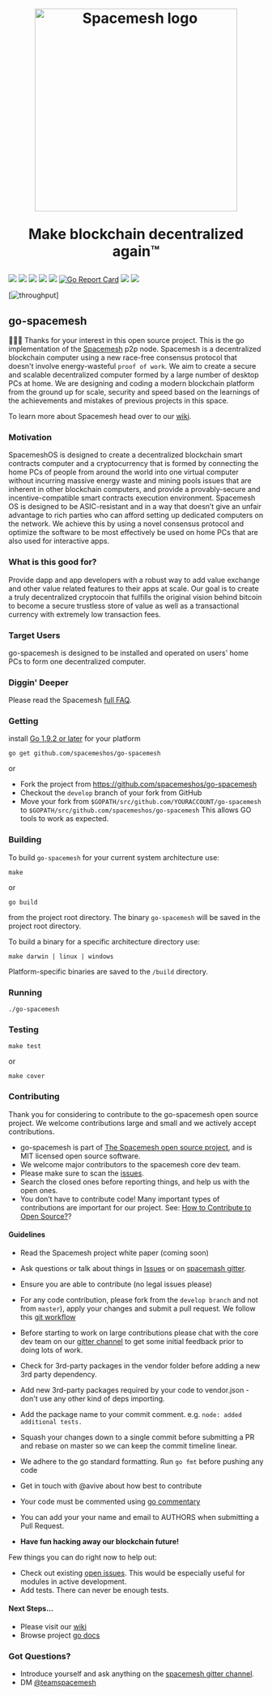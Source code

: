 <h1 align="center">
  <a href="https://spacemesh.io"><img width="400" src="https://firebasestorage.googleapis.com/v0/b/dromo-os.appspot.com/o/spacemesh-logo.png?alt=media&token=dcd60c71-8522-4e02-9bc2-e439f89577f2" alt="Spacemesh logo" /></a>
  <p align="center">Make blockchain decentralized again™</p>
</h1>

<p align="center">

<a href="https://github.com/spacemeshos/go-spacemesh/blob/master/LICENSE"><img src="https://img.shields.io/packagist/l/doctrine/orm.svg"/></a>
<a href="https://github.com/avive"><img src="https://img.shields.io/badge/maintainer-%40avive-green.svg"/></a>
<img src="https://img.shields.io/badge/golang-%3E%3D%201.9.2-orange.svg"/>
<a href="https://gitter.im/spacemesh-os/Lobby"><img src="https://img.shields.io/badge/gitter-%23spacemesh--os-blue.svg"/></a>
<a href="https://spacemesh.io"><img src="https://img.shields.io/badge/madeby-spacemeshos-blue.svg"/></a>
[![Go Report Card](https://goreportcard.com/badge/github.com/spacemeshos/go-spacemesh)](https://goreportcard.com/report/github.com/spacemeshos/go-spacemesh)
<a href="https://travis-ci.org/spacemeshos/go-spacemesh"><img src="https://api.travis-ci.org/spacemeshos/go-spacemesh.svg?branch=master"/></a>
<a href="https://godoc.org/github.com/spacemeshos/go-spacemesh"><img src="https://img.shields.io/badge/godoc-LGTM-blue.svg"/></a>
</p>

[![throughput](https://graphs.waffle.io/spacemeshos/go-spacemesh/throughput.svg)]

## go-spacemesh
💾⏰💪
Thanks for your interest in this open source project. This is the go implementation of the [Spacemesh](https://spacemesh.io) p2p node. Spacemesh is a decentralized blockchain computer using a new race-free consensus protocol that doesn't involve energy-wasteful `proof of work`. We aim to create a secure and scalable decentralized computer formed by a large number of desktop PCs at home. We are designing and coding a modern blockchain platform from the ground up for scale, security and speed based on the learnings of the achievements and mistakes of previous projects in this space. 

To learn more about Spacemesh head over to our [wiki](https://github.com/spacemeshos/go-spacemesh/wiki).

### Motivation
SpacemeshOS is designed to create a decentralized blockchain smart contracts computer and a cryptocurrency that is formed by connecting the home PCs of people from around the world into one virtual computer without incurring massive energy waste and mining pools issues that are inherent in other blockchain computers, and provide a provably-secure and incentive-compatible smart contracts execution environment. Spacemesh OS is designed to be ASIC-resistant and in a way that doesn’t give an unfair advantage to rich parties who can afford setting up dedicated computers on the network. We achieve this by using a novel consensus protocol and optimize the software to be most effectively be used on home PCs that are also used for interactive apps. 

### What is this good for?
Provide dapp and app developers with a robust way to add value exchange and other value related features to their apps at scale. Our goal is to create a truly decentralized cryptocoin that fulfills the original vision behind bitcoin to become a secure trustless store of value as well as a transactional currency with extremely low transaction fees.

### Target Users
go-spacemesh is designed to be installed and operated on users' home PCs to form one decentralized computer.

### Diggin' Deeper
Please read the Spacemesh [full FAQ](https://github.com/spacemeshos/go-spacemesh/wiki/Spacemesh-FAQ).

### Getting

install [Go 1.9.2 or later](https://golang.org/dl/) for your platform

```
go get github.com/spacemeshos/go-spacemesh
```
or
- Fork the project from https://github.com/spacemeshos/go-spacemesh 
- Checkout the `develop` branch of your fork from GitHub
- Move your fork from `$GOPATH/src/github.com/YOURACCOUNT/go-spacemesh` to `$GOPATH/src/github.com/spacemeshos/go-spacemesh`
This allows GO tools to work as expected.

### Building
To build `go-spacemesh` for your current system architecture use:
```
make
```
or
```
go build
```
from the project root directory. The binary `go-spacemesh` will be saved in the project root directory.

To build a binary for a specific architecture directory use:
```
make darwin | linux | windows
```
Platform-specific binaries are saved to the `/build` directory.

### Running
```
./go-spacemesh
```

### Testing
```
make test
```
or 
```
make cover
```

### Contributing
Thank you for considering to contribute to the go-spacemesh open source project. 
We welcome contributions large and small and we actively accept contributions.
- go-spacemesh is part of [The Spacemesh open source project](https://spacemesh.io), and is MIT licensed open source software.
- We welcome major contributors to the spacemesh core dev team.
- Please make sure to scan the [issues](https://github.com/spacemeshos/go-spacemesh/issues). 
- Search the closed ones before reporting things, and help us with the open ones.
- You don’t have to contribute code! Many important types of contributions are important for our project. See: [How to Contribute to Open Source?](https://opensource.guide/how-to-contribute/#what-it-means-to-contribute)?

#### Guidelines
- Read the Spacemesh project white paper (coming soon)
- Ask questions or talk about things in [Issues](https://github.com/spacemeshos/go-spacemesh/issues) or on [spacemash gitter](https://gitter.im/spacemesh-os/Lobby).
- Ensure you are able to contribute (no legal issues please)
- For any code contribution, please fork from the `develop branch` and not from `master`), apply your changes and submit a pull request. We follow this [git workflow](http://nvie.com/posts/a-successful-git-branching-model/)
- Before starting to work on large contributions please chat with the core dev team on our [gitter channel](https://gitter.im/spacemesh-os/Lobby) to get some initial feedback prior to doing lots of work.
- Check for 3rd-party packages in the vendor folder before adding a new 3rd party dependency.
- Add new 3rd-party packages required by your code to vendor.json - don't use any other kind of deps importing.
- Add the package name to your commit comment. e.g. `node: added additional tests.`
- Squash your changes down to a single commit before submitting a PR and rebase on master so we can keep the commit timeline linear.
- We adhere to the go standard formatting. Run `go fmt` before pushing any code
- Get in touch with @avive about how best to contribute
- Your code must be commented using [go commentary](https://golang.org/doc/effective_go.html#commentary)
- You can add your your name and email to AUTHORS when submitting a Pull Request.

- **Have fun hacking away our blockchain future!**

Few things you can do right now to help out:
 - Check out existing [open issues](https://github.com/spacemeshos/go-spacemesh/issues). This would be especially useful for modules in active development.
 - Add tests. There can never be enough tests.
 
#### Next Steps...
- Please visit our [wiki](https://github.com/spacemeshos/go-spacemesh/wiki)
- Browse project [go docs](https://godoc.org/github.com/spacemeshos/go-spacemesh)

### Got Questions? 
- Introduce yourself and ask anything on the [spacemesh gitter channel](https://gitter.im/spacemesh-os/Lobby).
- DM [@teamspacemesh](https://twitter.com/teamspacemesh)
